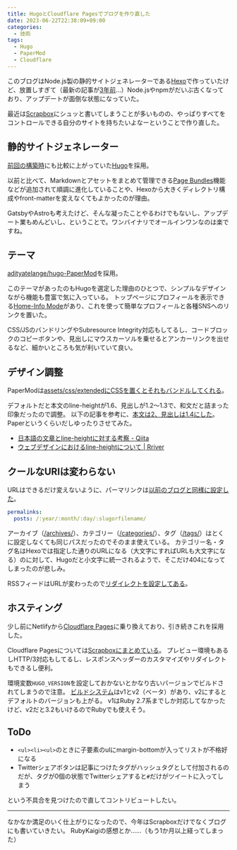 ```yaml
---
title: HugoとCloudflare Pagesでブログを作り直した
date: 2023-06-22T22:38:09+09:00
categories:
  - 技術
tags:
  - Hugo
  - PaperMod
  - Cloudflare
---
```


このブログはNode.js製の静的サイトジェネレーターである[Hexo](https://hexo.io/)で作っていたけど、放置しすぎて（最新の記事が[3年前](https://shimoju.jp/2020/10/24/kaigi-on-rails/)…）Node.jsやnpmがだいぶ古くなっており、アップデートが面倒な状態になっていた。

最近は[Scrapbox](https://scrapbox.io/shimoju/)にシュッと書いてしまうことが多いものの、やっぱりすべてをコントロールできる自分のサイトを持ちたいよなーということで作り直した。

## 静的サイトジェネレーター

[前回の構築時](https://shimoju.jp/2017/09/26/hello-hexo-netlify/)にも比較に上がっていた[Hugo](https://gohugo.io/)を採用。

以前と比べて、Markdownとアセットをまとめて管理できる[Page Bundles](https://gohugo.io/content-management/page-bundles/)機能などが追加されて順調に進化していることや、Hexoから大きくディレクトリ構成やfront-matterを変えなくてもよかったのが理由。

GatsbyやAstroも考えたけど、そんな凝ったことやるわけでもないし、アップデート業もめんどいし、ということで。ワンバイナリでオールインワンなのは楽ですね。

## テーマ

[adityatelange/hugo-PaperMod](https://github.com/adityatelange/hugo-PaperMod)を採用。

このテーマがあったのもHugoを選定した理由のひとつで、シンプルなデザインながら機能も豊富で気に入っている。
トップページにプロフィールを表示できる[Home-Info Mode](https://github.com/adityatelange/hugo-PaperMod/wiki/Features#home-info-mode)があり、これを使って簡単なプロフィールと各種SNSへのリンクを置いた。

CSS/JSのバンドリングやSubresource Integrity対応もしてるし、コードブロックのコピーボタンや、見出しにマウスカーソルを乗せるとアンカーリンクを出せるなど、細かいところも気が利いていて良い。

## デザイン調整

PaperModは[assets/css/extendedにCSSを置くとそれもバンドルしてくれる](https://github.com/adityatelange/hugo-PaperMod/wiki/FAQs#bundling-custom-css-with-themes-assets)。

デフォルトだと本文のline-heightが1.6、見出しが1.2〜1.3で、和文だと詰まった印象だったので調整。
以下の記事を参考に、[本文は2、見出しは1.4にした](https://github.com/shimoju/shimoju.jp/blob/master/assets/css/extended/override.css)。Paperというくらいだしゆったりさせてみた。

- [日本語の文章とline-heightに対する考察 - Qiita](https://qiita.com/NagayamaToshiaki/items/25d4969636d05bf48c41)
- [ウェブデザインにおけるline-heightについて  |  Rriver](https://parashuto.com/rriver/development/line-height-in-web-design)

## クールなURIは変わらない

URLはできるだけ変えないように、パーマリンクは[以前のブログと同様に設定した](https://github.com/shimoju/shimoju.jp/blob/master/hugo.yml)。

```yaml
permalinks:
  posts: /:year/:month/:day/:slugorfilename/
```

アーカイブ（[/archives/](https://shimoju.jp/archives/)）、カテゴリー（[/categories/](https://shimoju.jp/categories/)）、タグ（[/tags/](https://shimoju.jp/tags/)）はとくに設定しなくても同じパスだったのでそのまま使えている。
カテゴリー名・タグ名はHexoでは指定した通りのURLになる（大文字にすればURLも大文字になる）のに対して、Hugoだと小文字に統一されるようで、そこだけ404になってしまったのが悲しみ。

RSSフィードはURLが変わったので[リダイレクトを設定してある](https://github.com/shimoju/shimoju.jp/blob/master/static/_redirects)。

## ホスティング

少し前にNetlifyから[Cloudflare Pages](https://www.cloudflare.com/ja-jp/products/pages/)に乗り換えており、引き続きこれを採用した。

Cloudflare Pagesについては[Scrapboxにまとめている](https://scrapbox.io/shimoju/Cloudflare_Pages)。
プレビュー環境もあるしHTTP/3対応もしてるし、レスポンスヘッダーのカスタマイズやリダイレクトもできるし便利。

環境変数`HUGO_VERSION`を設定しておかないとかなり古いバージョンでビルドされてしまうので注意。
[ビルドシステム](https://developers.cloudflare.com/pages/platform/language-support-and-tools/)はv1とv2（ベータ）があり、v2にするとデフォルトのバージョンも上がる。
v1はRuby 2.7系までしか対応してなかったけど、v2だと3.2もいけるのでRubyでも使えそう。

## ToDo

- `<ul><li><ul>`のときに子要素のulにmargin-bottomが入ってリストが不格好になる
- Twitterシェアボタンは記事につけたタグがハッシュタグとして付加されるのだが、タグが0個の状態でTwitterシェアすると`#`だけがツイートに入ってしまう

という不具合を見つけたので直してコントリビュートしたい。

---

なかなか満足のいく仕上がりになったので、今年はScrapboxだけでなくブログにも書いていきたい。
RubyKaigiの感想とか……（もう1か月以上経ってしまった）
